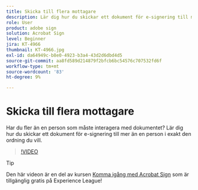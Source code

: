 ```yaml
---
title: Skicka till flera mottagare
description: Lär dig hur du skickar ett dokument för e-signering till mer än en person i exakt den ordning du vill
role: User
product: adobe sign
solution: Acrobat Sign
level: Beginner
jira: KT-4966
thumbnail: KT-4966.jpg
exl-id: da64949c-b8e0-4923-b3a4-43d2d6dbd4d5
source-git-commit: aa8fd589d214879f2bfcb6bc54576c707532fd6f
workflow-type: tm+mt
source-wordcount: '83'
ht-degree: 9%

---
```


# Skicka till flera mottagare

Har du fler än en person som måste interagera med dokumentet? Lär dig hur du skickar ett dokument för e-signering till mer än en person i exakt den ordning du vill.

>[!VIDEO](https://video.tv.adobe.com/v/341296?quality=12&learn=on&hidetitle=true)

>[!TIP]
>
>Den här videon är en del av kursen [Komma igång med Acrobat Sign](https://experienceleague.adobe.com/?recommended=Sign-U-1-2020.1) som är tillgänglig gratis på Experience League!
